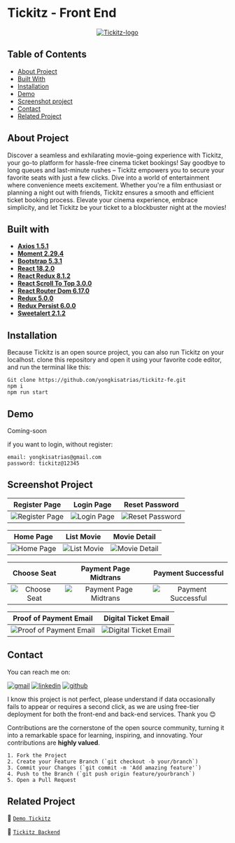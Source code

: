 # Tickitz - Front End

<div align="center">
<a href="https://github.com/Rayaja897/tickitz-fe">
    <img src="https://i.ibb.co/hyW8rsy/Tickitz-logo.png" alt="Tickitz-logo" border="0">
</a>
</div>

## Table of Contents

- [About Project](#about-project)
- [Built With](#built-with)
- [Installation](#installation)
- [Demo](#demo)
- [Screenshot project](#screenshot-project)
- [Contact](#contact)
- [Related Project](#related-project)

## About Project

Discover a seamless and exhilarating movie-going experience with Tickitz, your go-to platform for hassle-free cinema ticket bookings! Say goodbye to long queues and last-minute rushes – Tickitz empowers you to secure your favorite seats with just a few clicks. Dive into a world of entertainment where convenience meets excitement. Whether you're a film enthusiast or planning a night out with friends, Tickitz ensures a smooth and efficient ticket booking process. Elevate your cinema experience, embrace simplicity, and let Tickitz be your ticket to a blockbuster night at the movies!

## Built with

- [**Axios 1.5.1**](https://www.npmjs.com/package/axios)
- [**Moment 2.29.4**](https://momentjs.com/)
- [**Bootstrap 5.3.1**](https://getbootstrap.com/)
- [**React 18.2.0**](https://react.dev/learn/start-a-new-react-project)
- [**React Redux 8.1.2**](https://react-redux.js.org/introduction/getting-started)
- [**React Scroll To Top 3.0.0**](https://www.npmjs.com/package/react-scroll-to-top)
- [**React Router Dom 6.17.0**](https://www.npmjs.com/package/react-router-dom)
- [**Redux 5.0.0**](https://redux.js.org/introduction/getting-started)
- [**Redux Persist 6.0.0**](https://www.npmjs.com/package/redux-persist)
- [**Sweetalert 2.1.2**](https://www.npmjs.com/package/sweetalert)

## Installation

Because Tickitz is an open source project, you can also run Tickitz on your localhost. clone this repository and open it using your favorite code editor, and run the terminal like this:

```
Git clone https://github.com/yongkisatrias/tickitz-fe.git
npm i
npm run start
```

## Demo

Coming-soon

if you want to login, without register:

```
email: yongkisatrias@gmail.com
password: tickitz@12345
```

## Screenshot Project

|                         Register Page                         |                         Login Page                         |                             Reset Password                             |
| :-----------------------------------------------------------: | :--------------------------------------------------------: | :--------------------------------------------------------------------: |
| ![Register Page](https://i.ibb.co/KGwNMhV/Tickitz-signup.png) | ![Login Page](https://i.ibb.co/1zZKXTb/Tickitz-signin.png) | ![Reset Password](https://i.ibb.co/mhrCzq9/Tickitz-reset-password.png) |

|                          Home Page                          |                          List Movie                          |                            Movie Detail                            |
| :---------------------------------------------------------: | :----------------------------------------------------------: | :----------------------------------------------------------------: |
| ![Home Page](https://i.ibb.co/BL7WvYk/Tickitz-homepage.png) | ![List Movie](https://i.ibb.co/jGmJVGf/Tickitz-upcoming.png) | ![Movie Detail](https://i.ibb.co/NpycGy6/Tickitz-movie-detail.png) |

|                           Choose Seat                            |                            Payment Page Midtrans                             |                               Payment Successful                                |
| :--------------------------------------------------------------: | :--------------------------------------------------------------------------: | :-----------------------------------------------------------------------------: |
| ![Choose Seat](https://i.ibb.co/McRp5Vt/Tickitz-choose-seat.png) | ![Payment Page Midtrans](https://i.ibb.co/wr4VRtr/Tickitz-start-payment.png) | ![Payment Successful](https://i.ibb.co/H4HmbWK/Tickitz-payment-successfull.png) |

|                            Proof of Payment Email                             |                             Digital Ticket Email                             |
| :---------------------------------------------------------------------------: | :--------------------------------------------------------------------------: |
| ![Proof of Payment Email](https://i.ibb.co/sjzYzKq/Tickitz-proof-payment.png) | ![Digital Ticket Email](https://i.ibb.co/txfjsRm/Tickitz-digital-ticket.png) |

## Contact

You can reach me on:

[![gmail](https://img.shields.io/badge/Gmail-D14836?style=for-the-badge&logo=gmail&logoColor=white)](mailto:sayarayhanilham@gmail.com)
[![linkedin](https://img.shields.io/badge/linkedin-0A66C2?style=for-the-badge&logo=linkedin&logoColor=white)](https://www.linkedin.com/in/rayhan-ilham)
[![github](https://img.shields.io/badge/Github-232b2b?style=for-the-badge&logo=github&logoColor=white)](https://github.com/Rayaja897)

I know this project is not perfect, please understand if data occasionally fails to appear or requires a second click, as we are using free-tier deployment for both the front-end and back-end services. Thank you 😊

Contributions are the cornerstone of the open source community, turning it into a remarkable space for learning, inspiring, and innovating. Your contributions are **highly valued**.

```
1. Fork the Project
2. Create your Feature Branch (`git checkout -b your/branch`)
3. Commit your Changes (`git commit -m 'Add amazing feature'`)
4. Push to the Branch (`git push origin feature/yourbranch`)
5. Open a Pull Request
```

## Related Project

🚀 [`Demo Tickitz`]()

🚀 [`Tickitz Backend`](https://pijar-camp-batch15-tickitz.cyclic.app/)
